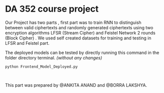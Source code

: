 # DA 352 course project
Our Project has two parts , first part was to train RNN to distinguish between valid ciphertexts and randomly generated ciphertexts using two encryption algorithms LFSR (Stream Cipher) and Feistel Network 2 rounds (Block Cipher) .
We used self created datasets for training and testing in LFSR and Feistel part.

The deployed models can be tested by directly running this command in the folder directory terminal.<i> (without any changes)</i>

```
python Frontend_Model_Deployed.py

```

<br>

This part was prepared by @ANKITA ANAND and @BORRA LAKSHYA.
